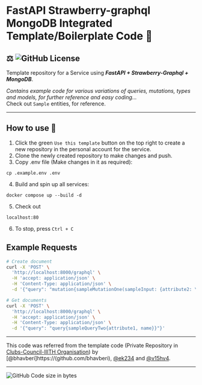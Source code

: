 # FastAPI Strawberry-graphql MongoDB Integrated Template/Boilerplate Code 🚀
## ⚖️ ![GitHub License](https://img.shields.io/github/license/bhavberi/FastAPI-Graphql-Strawberry-Mongodb-Template?label=License&style=plastic&logo=Github)

Template repository for a Service using ***FastAPI + Strawberry-Graphql + MongoDB***.

_Contains example code  for various variations of queries, mutations, types and models, for further reference and easy coding..._  
Check out `Sample` entities, for reference.

----
## How to use 📝
1. Click the green `Use this template` button on the top right to create a new repository in the personal account for the service.
2. Clone the newly created repository to make changes and push.
3. Copy .env file (Make changes in it as required):
```
cp .example.env .env
```
4. Build and spin up all services:
```
docker compose up --build -d
```
5. Check out 
```
localhost:80
```
6. To stop, press `Ctrl + C`

## Example Requests

```bash
# Create document
curl -X 'POST' \
  'http://localhost:8000/graphql' \
  -H 'accept: application/json' \
  -H 'Content-Type: application/json' \
  -d '{"query": "mutation{sampleMutationOne(sampleInput: {attribute2: \"hi\", email: \"me@gmail.com\", name: \"test\"}) {name}}"}'

# Get documents
curl -X 'POST' \
  'http://localhost:8000/graphql' \
  -H 'accept: application/json' \
  -H 'Content-Type: application/json' \
  -d '{"query": "query{sampleQueryTwo{attribute1, name}}"}'
```

----
This code was referred from the template code (Private Repository in [Clubs-Council-IIITH Organisation](https://github.com/Clubs-Council-IIITH)) by 
[@bhavberi]https://(github.com/bhavberi), 
[@ek234](https://github.com/ek234) and 
[@v15hv4](https://github.com/v15hv4).

----
![GitHub Code size in bytes](https://img.shields.io/github/languages/code-size/bhavberi/FastAPI-Graphql-Strawberry-Mongodb-Template?color=yellow&label=Code%20Size&style=plastic)
<!-- ![GitHub Repo size](https://img.shields.io/github/repo-size/bhavberi/FastAPI-Graphql-Strawberry-Mongodb-Template?color=orange&label=Repository%20Size) -->


